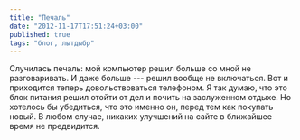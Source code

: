 ```yaml
---
title: "Печаль"
date: "2012-11-17T17:51:24+03:00"
published: true
tags: "блог, лытдыбр"
---
```


Случилась печаль: мой компьютер решил больше со мной не разговаривать. И даже больше --- решил вообще не включаться. Вот и приходится теперь довольствоваться телефоном. Я так думаю, что это блок питания решил отойти от дел и почить на заслуженном отдыхе. Но хотелось бы убедиться, что это именно он, перед тем как покупать новый. В любом случае, никаких улучшений на сайте в ближайшее время не предвидится. 